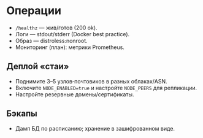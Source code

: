 # Операции

- `/healthz` — жив/готов (200 ok).
- Логи — stdout/stderr (Docker best practice).
- Образ — distroless:nonroot.
- Мониторинг (план): метрики Prometheus.

## Деплой «стаи»
- Поднимите 3–5 узлов‑почтовиков в разных облаках/ASN.
- Включите `NODE_ENABLED=true` и настройте `NODE_PEERS` для репликации.
- Настройте резервные домены/сертификаты.

## Бэкапы
- Дамп БД по расписанию; хранение в зашифрованном виде.
